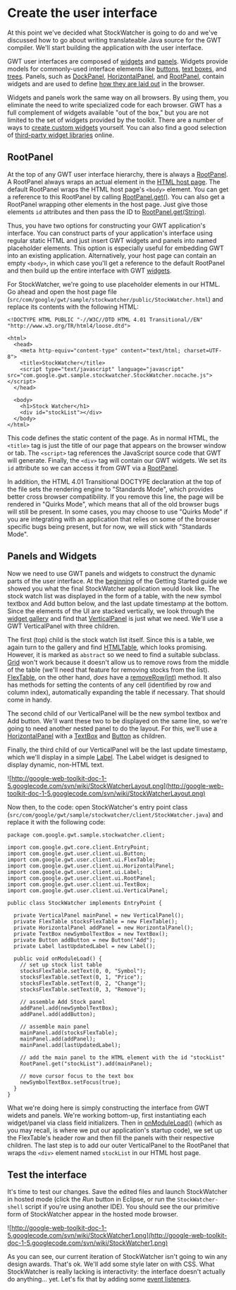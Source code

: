 # Create the user interface #

At this point we've decided what StockWatcher is going to do and we've discussed how to go about writing translateable Java source for the GWT compiler. We'll start building the application with the user interface.

GWT user interfaces are composed of [widgets](DevGuideWidgetGallery.md) and [panels](DevGuideUnderstandingLayout.md). Widgets provide models for commonly-used interface elements like [buttons](http://google-web-toolkit.googlecode.com/svn/javadoc/1.5/com/google/gwt/user/client/ui/Button.html), [text boxes](http://google-web-toolkit.googlecode.com/svn/javadoc/1.5/com/google/gwt/user/client/ui/TextBox.html), and [trees](http://google-web-toolkit.googlecode.com/svn/javadoc/1.5/com/google/gwt/user/client/ui/Tree.html). Panels, such as [DockPanel](http://google-web-toolkit.googlecode.com/svn/javadoc/1.5/com/google/gwt/user/client/ui/DockPanel.html), [HorizontalPanel](http://google-web-toolkit.googlecode.com/svn/javadoc/1.5/com/google/gwt/user/client/ui/HorizontalPanel.html), and [RootPanel](http://google-web-toolkit.googlecode.com/svn/javadoc/1.5/com/google/gwt/user/client/ui/RootPanel.html), contain widgets and are used to define [how they are laid out](DevGuideUnderstandingLayout.md) in the browser.

Widgets and panels work the same way on all browsers. By using them, you eliminate the need to write specialized code for each browser. GWT has a full complement of widgets available "out of the box," but you are not limited to the set of widgets provided by the toolkit. There are a number of ways to [create custom widgets](DevGuideCreatingCustomWidgets.md) yourself. You can also find a good selection of [third-party widget libraries](http://code.google.com/hosting/search?q=gwt&projectsearch=Search+Projects) online.

## RootPanel ##

At the top of any GWT user interface hierarchy, there is always a [RootPanel](http://google-web-toolkit.googlecode.com/svn/javadoc/1.5/com/google/gwt/user/client/ui/RootPanel.html). A RootPanel always wraps an actual element in the [HTML host page](DevGuideHostPage.md). The default RootPanel wraps the HTML host page's `<body>` element.  You can get a reference to this RootPanel by calling [RootPanel.get()](http://google-web-toolkit.googlecode.com/svn/javadoc/1.5/com/google/gwt/user/client/ui/RootPanel.html#get). You can also get a RootPanel wrapping other elements in the host page. Just give those elements `id` attributes and then pass the ID to [RootPanel.get(String)](http://google-web-toolkit.googlecode.com/svn/javadoc/1.5/com/google/gwt/user/client/ui/RootPanel.html#get).

Thus, you have two options for constructing your GWT application's interface.  You can construct parts of your application's interface using regular static HTML and just insert GWT widgets and panels into named placeholder elements. This option is especially useful for embedding GWT into an existing application. Alternatively, your host page can contain an empty `<body>`, in which case you'll get a reference to the default RootPanel and then build up the entire interface with GWT [widgets](DevGuideWidgetGallery.md).

For StockWatcher, we're going to use placeholder elements in our HTML.  Go ahead and open the host page file (`src/com/google/gwt/sample/stockwatcher/public/StockWatcher.html`) and replace its contents with the following HTML:

```
<!DOCTYPE HTML PUBLIC "-//W3C//DTD HTML 4.01 Transitional//EN" 
"http://www.w3.org/TR/html4/loose.dtd">

<html>
  <head>
    <meta http-equiv="content-type" content="text/html; charset=UTF-8">
    <title>StockWatcher</title>
    <script type="text/javascript" language="javascript" src="com.google.gwt.sample.stockwatcher.StockWatcher.nocache.js"></script>
  </head>

  <body>
    <h1>Stock Watcher</h1>
    <div id="stockList"></div>
  </body>
</html>

```

This code defines the static content of the page.  As in normal HTML, the `<title>` tag is just the title of our page that appears on the browser window or tab.  The `<script>` tag references the JavaScript source code that GWT will generate.  Finally, the `<div>` tag will contain our GWT widgets.  We set its `id` attribute so we can access it from GWT via a [RootPanel](http://google-web-toolkit.googlecode.com/svn/javadoc/1.5/com/google/gwt/user/client/ui/RootPanel.html).

In addition, the HTML 4.01 Transitional DOCTYPE declaration at the top of the file sets the rendering engine to "Standards Mode", which provides better cross browser compatibility.  If you remove this line, the page will be rendered in "Quirks Mode", which means that all of the old browser bugs will still be present.  In some cases, you may choose to use "Quirks Mode" if you are integrating with an application that relies on some of the browser specific bugs being present, but for now, we will stick with "Standards Mode".

## Panels and Widgets ##

Now we need to use GWT panels and widgets to construct the dynamic parts of the user interface.  At the [beginning](GettingStarted.md) of the Getting Started guide we showed you what the final StockWatcher application would look like. The stock watch list was displayed in the form of a table, with the new symbol textbox and Add button below, and the last update timestamp at the bottom. Since the elements of the UI are stacked vertically, we look through the [widget gallery](DevGuideWidgetGallery.md) and find that [VerticalPanel](http://google-web-toolkit.googlecode.com/svn/javadoc/1.5/com/google/gwt/user/client/ui/VerticalPanel.html) is just what we need. We'll use a GWT VerticalPanel with three children.

The first (top) child is the stock watch list itself. Since this is a table, we again turn to the gallery and find [HTMLTable](http://google-web-toolkit.googlecode.com/svn/javadoc/1.5/com/google/gwt/user/client/ui/HTMLTable.html), which looks promising. However, it is marked as `abstract` so we need to find a suitable subclass. [Grid](http://google-web-toolkit.googlecode.com/svn/javadoc/1.5/com/google/gwt/user/client/ui/Grid.html) won't work because it doesn't allow us to remove rows from the middle of the table (we'll need that feature for removing stocks from the list). [FlexTable](http://google-web-toolkit.googlecode.com/svn/javadoc/1.5/com/google/gwt/user/client/ui/FlexTable.html), on the other hand, _does_ have a [removeRow(int)](http://google-web-toolkit.googlecode.com/svn/javadoc/1.5/com/google/gwt/user/client/ui/FlexTable.html#removeRow) method.  It also has methods for setting the contents of any cell (identified by row and column index), automatically expanding the table if necessary.  That should come in handy.

The second child of our VerticalPanel will be the new symbol textbox and Add button. We'll want these two to be displayed on the same line, so we're going to need another nested panel to do the layout. For this, we'll use a [HorizontalPanel](http://google-web-toolkit.googlecode.com/svn/javadoc/1.5/com/google/gwt/user/client/ui/HorizontalPanel.html) with a [TextBox](http://google-web-toolkit.googlecode.com/svn/javadoc/1.5/com/google/gwt/user/client/ui/TextBox.html) and [Button](http://google-web-toolkit.googlecode.com/svn/javadoc/1.5/com/google/gwt/user/client/ui/Button.html) as children.

Finally, the third child of our VerticalPanel will be the last update timestamp, which we'll display in a simple [Label](http://google-web-toolkit.googlecode.com/svn/javadoc/1.5/com/google/gwt/user/client/ui/Label.html). The Label widget is designed to display dynamic, non-HTML text.

![http://google-web-toolkit-doc-1-5.googlecode.com/svn/wiki/StockWatcherLayout.png](http://google-web-toolkit-doc-1-5.googlecode.com/svn/wiki/StockWatcherLayout.png)

Now then, to the code: open StockWatcher's entry point class (`src/com/google/gwt/sample/stockwatcher/client/StockWatcher.java`) and replace it with the following code:

```
package com.google.gwt.sample.stockwatcher.client;

import com.google.gwt.core.client.EntryPoint;
import com.google.gwt.user.client.ui.Button;
import com.google.gwt.user.client.ui.FlexTable;
import com.google.gwt.user.client.ui.HorizontalPanel;
import com.google.gwt.user.client.ui.Label;
import com.google.gwt.user.client.ui.RootPanel;
import com.google.gwt.user.client.ui.TextBox;
import com.google.gwt.user.client.ui.VerticalPanel;

public class StockWatcher implements EntryPoint {

  private VerticalPanel mainPanel = new VerticalPanel();   
  private FlexTable stocksFlexTable = new FlexTable();
  private HorizontalPanel addPanel = new HorizontalPanel();
  private TextBox newSymbolTextBox = new TextBox();
  private Button addButton = new Button("Add");
  private Label lastUpdatedLabel = new Label();

  public void onModuleLoad() {
    // set up stock list table
    stocksFlexTable.setText(0, 0, "Symbol");
    stocksFlexTable.setText(0, 1, "Price");
    stocksFlexTable.setText(0, 2, "Change");
    stocksFlexTable.setText(0, 3, "Remove");

    // assemble Add Stock panel
    addPanel.add(newSymbolTextBox);
    addPanel.add(addButton);
    
    // assemble main panel
    mainPanel.add(stocksFlexTable);
    mainPanel.add(addPanel);
    mainPanel.add(lastUpdatedLabel);
    
    // add the main panel to the HTML element with the id "stockList"
    RootPanel.get("stockList").add(mainPanel);
    
    // move cursor focus to the text box
    newSymbolTextBox.setFocus(true);
  }
}
```

What we're doing here is simply constructing the interface from GWT widets and panels. We're working bottom-up, first instantiating each widget/panel via class field initializers. Then in [onModuleLoad()](http://google-web-toolkit.googlecode.com/svn/javadoc/1.5/com/google/gwt/core/client/EntryPoint.html#onModuleLoad()) (which as you may recall, is where we put our application's startup code), we set up the FlexTable's header row and then fill the panels with their respective children. The last step is to add our outer VerticalPanel to the RootPanel that wraps the `<div>` element named `stockList` in our HTML host page.

## Test the interface ##

It's time to test our changes.  Save the edited files and launch StockWatcher in hosted mode (click the _Run_ button in Eclipse, or run the `StockWatcher-shell` script if you're using another IDE).  You should see the our primitive form of StockWatcher appear in the hosted mode browser.

![http://google-web-toolkit-doc-1-5.googlecode.com/svn/wiki/StockWatcher1.png](http://google-web-toolkit-doc-1-5.googlecode.com/svn/wiki/StockWatcher1.png)

As you can see, our current iteration of StockWatcher isn't going to win any design awards.  That's ok.  We'll add some style later on with CSS.  What StockWatcher is really lacking is interactivity: the interface doesn't actually do anything... yet.  Let's fix that by adding some [event listeners](GettingStartedEvents.md).
